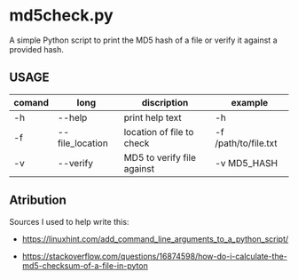 # md5check.py
A simple Python script to print the MD5 hash of a file or verify it against a provided hash.

## USAGE

| comand | long            | discription                | example                |
|--------|-----------------|----------------------------|------------------------|
| -h     | --help          | print help text            | -h                     |
| -f     | --file_location | location of file to check  | -f /path/to/file.txt   |
| -v     | --verify        | MD5 to verify file against | -v MD5_HASH            |

## Atribution

Sources I used to help write this:

- https://linuxhint.com/add_command_line_arguments_to_a_python_script/

- https://stackoverflow.com/questions/16874598/how-do-i-calculate-the-md5-checksum-of-a-file-in-pyton
